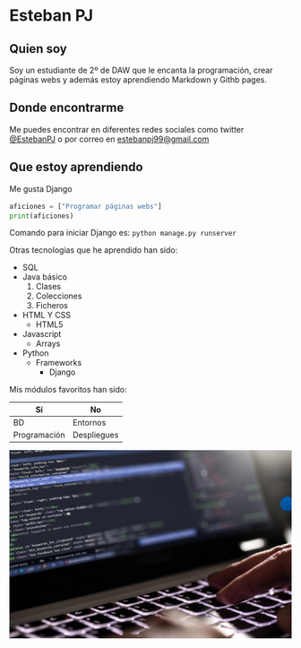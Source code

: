 # Esteban PJ 

## Quien soy

Soy un estudiante de 2º de DAW que le encanta la programación, crear páginas webs y además estoy aprendiendo Markdown y Githb pages.

## Donde encontrarme

Me puedes encontrar en diferentes redes sociales como twitter [@EstebanPJ](https://www.twitter.com/) o por correo en [estebanpj99@gmail.com](mailto:estebanpj99@gmail.com)


## Que estoy aprendiendo

Me gusta Django

``` python
aficiones = ["Programar páginas webs"]
print(aficiones)
```

Comando para iniciar Django es: `python manage.py runserver`

Otras tecnologias que he aprendido han sido:
* SQL
* Java básico
    1. Clases
    1. Colecciones
    1. Ficheros
* HTML Y CSS
    * HTML5
* Javascript
    * Arrays
* Python
    * Frameworks
        * Django


Mis módulos favoritos han sido:

| Sí   | No
| ---- | ----
| BD   | Entornos
| Programación | Despliegues


![Imagen Programación](Imagen.jpg)
